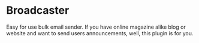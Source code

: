 # Broadcaster
Easy for use bulk email sender. If you have online magazine alike blog or website and want to send users announcements, well, this plugin is for you.
